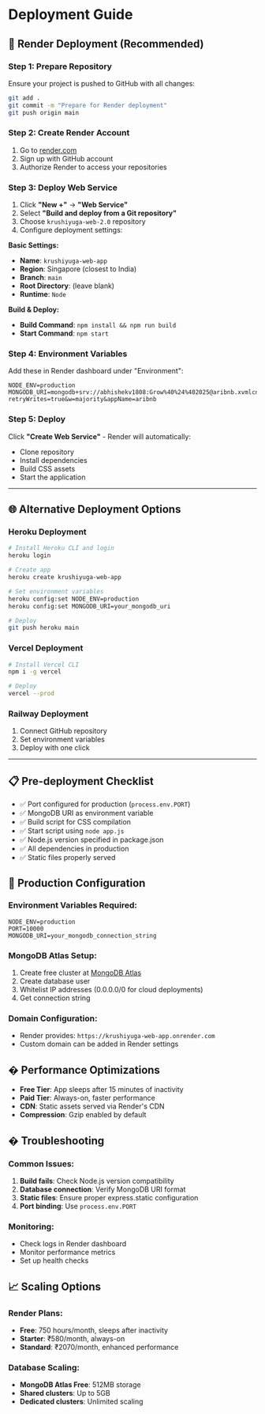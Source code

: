 # Deployment Guide

## 🚀 Render Deployment (Recommended)

### **Step 1: Prepare Repository**
Ensure your project is pushed to GitHub with all changes:
```bash
git add .
git commit -m "Prepare for Render deployment"
git push origin main
```

### **Step 2: Create Render Account**
1. Go to [render.com](https://render.com)
2. Sign up with GitHub account
3. Authorize Render to access your repositories

### **Step 3: Deploy Web Service**
1. Click **"New +"** → **"Web Service"**
2. Select **"Build and deploy from a Git repository"**
3. Choose `krushiyuga-web-2.0` repository
4. Configure deployment settings:

**Basic Settings:**
- **Name**: `krushiyuga-web-app`
- **Region**: Singapore (closest to India)
- **Branch**: `main`
- **Root Directory**: (leave blank)
- **Runtime**: `Node`

**Build & Deploy:**
- **Build Command**: `npm install && npm run build`
- **Start Command**: `npm start`

### **Step 4: Environment Variables**
Add these in Render dashboard under "Environment":

```
NODE_ENV=production
MONGODB_URI=mongodb+srv://abhishekv1808:Grow%40%24%402025@aribnb.xvmlcnz.mongodb.net/krushiyuga?retryWrites=true&w=majority&appName=aribnb
```

### **Step 5: Deploy**
Click **"Create Web Service"** - Render will automatically:
- Clone repository
- Install dependencies
- Build CSS assets
- Start the application

---

## 🌐 Alternative Deployment Options

### **Heroku Deployment**
```bash
# Install Heroku CLI and login
heroku login

# Create app
heroku create krushiyuga-web-app

# Set environment variables
heroku config:set NODE_ENV=production
heroku config:set MONGODB_URI=your_mongodb_uri

# Deploy
git push heroku main
```

### **Vercel Deployment**
```bash
# Install Vercel CLI
npm i -g vercel

# Deploy
vercel --prod
```

### **Railway Deployment**
1. Connect GitHub repository
2. Set environment variables
3. Deploy with one click

---

## 📋 Pre-deployment Checklist

- ✅ Port configured for production (`process.env.PORT`)
- ✅ MongoDB URI as environment variable
- ✅ Build script for CSS compilation
- ✅ Start script using `node app.js`
- ✅ Node.js version specified in package.json
- ✅ All dependencies in production
- ✅ Static files properly served

## 🔧 Production Configuration

### **Environment Variables Required:**
```env
NODE_ENV=production
PORT=10000
MONGODB_URI=your_mongodb_connection_string
```

### **MongoDB Atlas Setup:**
1. Create free cluster at [MongoDB Atlas](https://cloud.mongodb.com)
2. Create database user
3. Whitelist IP addresses (0.0.0.0/0 for cloud deployments)
4. Get connection string

### **Domain Configuration:**
- Render provides: `https://krushiyuga-web-app.onrender.com`
- Custom domain can be added in Render settings

## � Performance Optimizations

- **Free Tier**: App sleeps after 15 minutes of inactivity
- **Paid Tier**: Always-on, faster performance
- **CDN**: Static assets served via Render's CDN
- **Compression**: Gzip enabled by default

## � Troubleshooting

### **Common Issues:**
1. **Build fails**: Check Node.js version compatibility
2. **Database connection**: Verify MongoDB URI format
3. **Static files**: Ensure proper express.static configuration
4. **Port binding**: Use `process.env.PORT`

### **Monitoring:**
- Check logs in Render dashboard
- Monitor performance metrics
- Set up health checks

## 📈 Scaling Options

### **Render Plans:**
- **Free**: 750 hours/month, sleeps after inactivity
- **Starter**: ₹580/month, always-on
- **Standard**: ₹2070/month, enhanced performance

### **Database Scaling:**
- **MongoDB Atlas Free**: 512MB storage
- **Shared clusters**: Up to 5GB
- **Dedicated clusters**: Unlimited scaling
